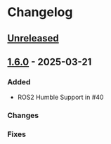 # Changelog

## [Unreleased]

## [1.6.0] - 2025-03-21

### Added

- ROS2 Humble Support in #40

### Changes
### Fixes

[Unreleased]: https://github.com/jrl-umi3218/mc_rtc_ros/compare/v1.6.0...HEAD
[1.6.0]: https://github.com/jrl-umi3218/mc_rtc_ros/releases/tag/v1.6.0
[1.5.0]: https://github.com/jrl-umi3218/mc_rtc_ros/releases/tag/v1.5.0
